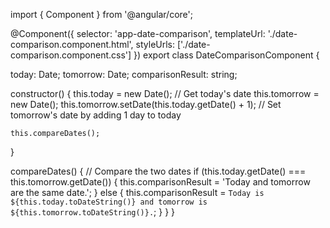 import { Component } from '@angular/core';

@Component({
  selector: 'app-date-comparison',
  templateUrl: './date-comparison.component.html',
  styleUrls: ['./date-comparison.component.css']
})
export class DateComparisonComponent {

  today: Date;
  tomorrow: Date;
  comparisonResult: string;

  constructor() {
    this.today = new Date(); // Get today's date
    this.tomorrow = new Date();
    this.tomorrow.setDate(this.today.getDate() + 1); // Set tomorrow's date by adding 1 day to today

    this.compareDates();
  }

  compareDates() {
    // Compare the two dates
    if (this.today.getDate() === this.tomorrow.getDate()) {
      this.comparisonResult = 'Today and tomorrow are the same date.';
    } else {
      this.comparisonResult = `Today is ${this.today.toDateString()} and tomorrow is ${this.tomorrow.toDateString()}.`;
    }
  }
}
